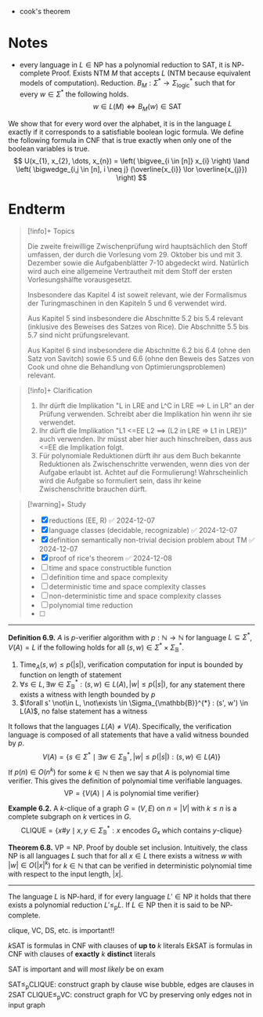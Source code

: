 
- cook's theorem


# Notes

- every language in $L \in \mathrm{NP}$ has a polynomial reduction to $\mathrm{SAT}$, it is $\mathrm{NP}$-complete
Proof. Exists NTM $M$ that accepts $L$ (NTM because equivalent models of computation). Reduction. $B_{M} : \Sigma^{*} \to \Sigma_{\mathrm{logic}}^{*}$ such that for every $w \in \Sigma^{*}$ the following holds.
$$
w \in L(M) \iff B_{M}(w) \in \mathrm{SAT}
$$

We show that for every word over the alphabet, it is in the language $L$ exactly if it corresponds to a satisfiable boolean logic formula. We define the following formula in CNF that is true exactly when only one of the boolean variables is true.
$$
U(x_{1}, x_{2}, \dots, x_{n}) = \left( \bigvee_{i \in [n]} x_{i} \right) \land \left( \bigwedge_{i,j \in [n], i \neq j} (\overline{x_{i}} \lor \overline{x_{j}}) \right)
$$


# Endterm

> [!info]+ Topics
>
> Die zweite freiwillige Zwischenprüfung wird hauptsächlich den Stoff umfassen, der durch die Vorlesung vom 29. Oktober bis und mit 3. Dezember sowie die Aufgabenblätter 7-10 abgedeckt wird. Natürlich wird auch eine allgemeine Vertrautheit mit dem Stoff der ersten Vorlesungshälfte vorausgesetzt.
>
> Insbesondere das Kapitel 4 ist soweit relevant, wie der Formalismus der Turingmaschinen in den Kapiteln 5 und 6 verwendet wird.
>
> Aus Kapitel 5 sind insbesondere die Abschnitte 5.2 bis 5.4 relevant (inklusive des Beweises des Satzes von Rice). Die Abschnitte 5.5 bis 5.7 sind nicht prüfungsrelevant.
>
> Aus Kapitel 6 sind insbesondere die Abschnitte 6.2 bis 6.4 (ohne den Satz von Savitch) sowie 6.5 und 6.6 (ohne den Beweis des Satzes von Cook und ohne die Behandlung von Optimierungsproblemen) relevant.

> [!info]+ Clarification
> 1. Ihr dürft die Implikation "L in LRE and L^C in LRE ==> L in LR" an der Prüfung verwenden. Schreibt aber die Implikation hin wenn ihr sie verwendet.
> 2. Ihr dürft die Implikation "L1 <=EE L2 ==> (L2 in LRE => L1 in LRE))" auch verwenden. Ihr müsst aber hier auch hinschreiben, dass aus <=EE die Implikation folgt.
> 3. Für polynomiale Reduktionen dürft ihr aus dem Buch bekannte Reduktionen als Zwischenschritte verwenden, wenn dies von der Aufgabe erlaubt ist. Achtet auf die Formulierung! Wahrscheinlich wird die Aufgabe so formuliert sein, dass ihr keine Zwischenschritte brauchen dürft.

> [!warning]+ Study
> - [x] reductions (EE, R) ✅ 2024-12-07
> - [x] language classes (decidable, recognizable) ✅ 2024-12-07
> - [x] definition semantically non-trivial decision problem about TM ✅ 2024-12-07
> - [x] proof of rice's theorem ✅ 2024-12-08
> - [ ] time and space constructible function
> - [ ] definition time and space complexity
> - [ ] deterministic time and space complexity classes
> - [ ] non-deterministic time and space complexity classes
> - [ ] polynomial time reduction
> - [ ]


---


**Definition 6.9.** $A$ is $p$-verifier algorithm with $p : \mathbb{N} \to \mathbb{N}$ for language $L \subseteq \Sigma^{*}$, $V(A) = L$ if the following holds for all $(s, w) \in \Sigma^{*} \times \Sigma_{\mathbb{B}}^{*}$.
1. $\mathrm{Time}_{A}(s, w) \leq p(|s|)$, verification computation for input is bounded by function on length of statement
2. $\forall s \in L, \exists w \in \Sigma_{\mathbb{B}}^{*} : (s, w) \in L(A), |w| \leq p(|s|)$, for any statement there exists a witness with length bounded by $p$
3. $\forall s' \not\in L, \not\exists \in \Sigma_{\mathbb{B}}^{*} : (s', w') \in L(A)$, no false statement has a witness

It follows that the languages $L(A) \neq V(A)$. Specifically, the verification language is composed of all statements that have a valid witness bounded by $p$.
$$
V(A) = \{ s \in \Sigma^{*} \mid \exists w \in \Sigma_{\mathbb{B}}^{*}, |w| \leq p(|s|) : (s, w) \in L(A) \}
$$
If $p(n) \in O(n^{k})$ for some $k \in \mathbb{N}$ then we say that $A$ is polynomial time verifier. This gives the definition of polynomial time verifiable languages.
$$
\mathrm{VP} = \{ V(A) \mid \text{$A$ is polynomial time verifier} \}
$$


**Example 6.2.** A $k$-clique of a graph $G = (V, E)$ on $n = |V|$ with $k \leq n$ is a complete subgraph on $k$ vertices in $G$.
$$
\mathrm{CLIQUE} = \{ x\#y \mid x, y \in \Sigma_{\mathbb{B}}^{*} : \text{$x$ encodes $G_{x}$ which contains $y$-clique}  \}
$$


**Theorem 6.8.** $\mathrm{VP} = \mathrm{NP}$. Proof by double set inclusion. Intuitively, the class $\mathrm{NP}$ is all languages $L$ such that for all $x \in L$ there exists a witness $w$ with $|w| \in O(|x|^{k})$ for $k \in \mathbb{N}$ that can be verified in deterministic polynomial time with respect to the input length, $|x|$.


---

The language $L$ is $\mathrm{NP}$-hard, if for every language $L' \in \mathrm{NP}$ it holds that there exists a polynomial reduction $L' \leq_\mathrm{p} L$.
If $L \in \mathrm{NP}$ then it is said to be $\mathrm{NP}$-complete.


clique, VC, DS, etc. is important!!

$k\mathrm{SAT}$ is formulas in CNF with clauses of **up to** $k$ literals
$\mathrm{E}k\mathrm{SAT}$ is formulas in CNF with clauses of **exactly** $k$ **distinct** literals

$\mathrm{SAT}$ is important and will *most likely* be on exam


$\mathrm{SAT} \leq_{\mathrm{p}} \mathrm{CLIQUE}$:    construct graph by clause wise bubble, edges are clauses in 2SAT
$\mathrm{CLIQUE} \leq_{\mathrm{p}} \mathrm{VC}$:        construct graph for VC by preserving only edges not in input graph
